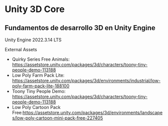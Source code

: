 # Unity 3D Core
## Fundamentos de desarrollo 3D en Unity Engine

Unity Engine 2022.3.14 LTS

External Assets


- Quirky Series Free Animals: https://assetstore.unity.com/packages/3d/characters/toony-tiny-people-demo-113188
- Low Poly Farm Pack Lite: https://assetstore.unity.com/packages/3d/environments/industrial/low-poly-farm-pack-lite-188100
- Toony Tiny People Demo: https://assetstore.unity.com/packages/3d/characters/toony-tiny-people-demo-113188
- Low Poly Cartoon Pack Free:https://assetstore.unity.com/packages/3d/environments/landscapes/low-poly-cartoon-mini-pack-free-227405